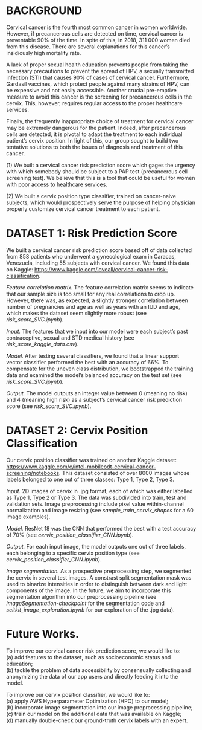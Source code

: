 # BACKGROUND 

Cervical cancer is the fourth most common cancer in women worldwide. However, if precancerous cells are detected on time, cervical cancer is preventable 90% of the time. In spite of this, in 2018, 311 000 women died from this disease. There are several explanations for this cancer’s insidiously high mortality rate. 

A lack of proper sexual health education prevents people from taking the necessary precautions to prevent the spread of HPV, a sexually transmitted infection (STI) that causes 90% of cases of cervical cancer. Furthermore, Gardasil vaccines, which protect people against many strains of HPV, can be expensive and not easily accessible. Another crucial pre-emptive measure to avoid this cancer is the screening for precancerous cells in the cervix. This, however, requires regular access to the proper healthcare services. 

Finally, the frequently inappropriate choice of treatment for cervical cancer may be extremely dangerous for the patient. Indeed, after precancerous cells are detected, it is pivotal to adapt the treatment to each individual patient’s cervix position. In light of this, our group sought to build two tentative solutions to both the issues of diagnosis and treatment of this cancer.

(1) We built a cervical cancer risk prediction score which gages the urgency with which somebody should be subject to a PAP test (precancerous cell screening test). We believe that this is a tool that could be useful for women with poor access to healthcare services.

(2) We built a cervix position type classifier, trained on cancer-naive subjects, which would prospectively serve the purpose of helping physician properly customize cervical cancer treatment to each patient.

# DATASET 1: Risk Prediction Score

We built a cervical cancer risk prediction score based off of data collected from 858 patients who underwent a gynecological exam in Caracas, Venezuela, including 55 subjects with cervical cancer. We found this data on Kaggle: https://www.kaggle.com/loveall/cervical-cancer-risk-classification.

*Feature correlation matrix.* The feature correlation matrix seems to indicate that our sample size is too small for any real correlations to crop up. However, there was, as expected, a slightly stronger correlation between number of pregnancies and age as well as years with an IUD and age, which makes the dataset seem slightly more robust (see *risk_score_SVC.ipynb*).

*Input.* The features that we input into our model were each subject’s past contraceptive, sexual and STD medical history (see *risk_score_kaggle_data.csv*).

*Model.* After testing several classifiers, we found that a linear support vector classifier performed the best with an accuracy of 66%. To compensate for the uneven class distribution, we bootstrapped the training data and examined the model’s balanced accuracy on the test set (see *risk_score_SVC.ipynb*).

*Output.* The model outputs an integer value between 0 (meaning no risk) and 4 (meaning high risk) as a subject’s cervical cancer risk prediction score (see *risk_score_SVC.ipynb*).

# DATASET 2: Cervix Position Classification

Our cervix position classifier was trained on another Kaggle dataset: https://www.kaggle.com/c/intel-mobileodt-cervical-cancer-screening/notebooks. This dataset consisted of over 8000 images whose labels belonged to one out of three classes: Type 1, Type 2, Type 3.

*Input.* 2D images of cervix in .jpg format, each of which was either labelled as Type 1, Type 2 or Type 3. The data was subdivided into train, test and validation sets. Image preprocessing include pixel value within-channel normalization and image resizing (see *sample_train_cervix_shapes* for a 60 image examples).

*Model.* ResNet 18 was the CNN that performed the best with a test accuracy of 70% (see *cervix_position_classifier_CNN.ipynb*).

*Output.* For each input image, the model outputs one out of three labels, each belonging to a specific cervix position type (see *cervix_position_classifier_CNN.ipynb*). 

*Image segmentation.* As a prospective preprocessing step, we segmented the cervix in several test images. A constrast split segmentation mask was used to binarize intensities in order to distinguish between dark and light components of the image. In the future, we aim to incorporate this segmentation algorithm into our preprocessing pipeline (see *imageSegmentation-checkpoint* for the segmentation code and *scitkit_image_exploration.ipynb* for our exploration of the .jpg data).

# Future Works.

To improve our cervical cancer risk prediction score, we would like to:\
  (a) add features to the dataset, such as socioeconomic status and education;\
  (b) tackle the problem of data accessibility by consensually collecting and anonymizing the data of our app users and directly feeding it into the model.
  
To improve our cervix position classifier, we would like to:\
  (a) apply AWS Hyperparameter Optimization (HPO) to our model;\
  (b) incorporate image segmentation into our image preprocessing pipeline;\
  (c) train our model on the additional data that was available on Kaggle;\
  (d) manually double-check our ground-truth cervix labels with an expert.
